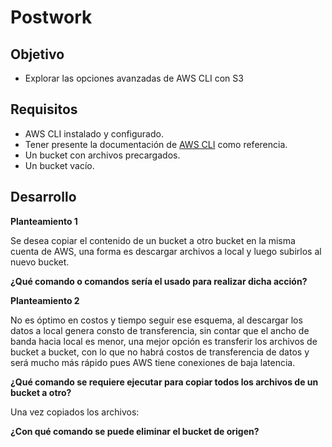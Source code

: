 # Postwork

## Objetivo 
- Explorar las opciones avanzadas de AWS CLI con S3

## Requisitos 

- AWS CLI instalado y configurado.
- Tener presente la documentación de [AWS CLI](https://awscli.amazonaws.com/v2/documentation/api/latest/reference/index.html) como referencia.
- Un bucket con archivos precargados.
- Un bucket vacío.

## Desarrollo  

**Planteamiento 1**

Se desea copiar el contenido de un bucket a otro bucket en la misma cuenta de AWS, una forma es descargar archivos a local y luego subirlos al nuevo bucket.

**¿Qué comando o comandos sería el usado para realizar dicha acción?**

**Planteamiento 2**

No es óptimo en costos  y tiempo seguir ese esquema, al descargar los datos a local genera consto de transferencia, sin contar que el ancho de banda hacia local es menor, una mejor opción es transferir los archivos de bucket a bucket, con lo que no habrá costos de transferencia de datos y será mucho más rápido pues AWS tiene conexiones de baja latencia.

**¿Qué comando se requiere ejecutar para copiar todos los archivos de un bucket a otro?**

Una vez copiados los archivos:

**¿Con qué comando se puede eliminar el bucket de origen?**

